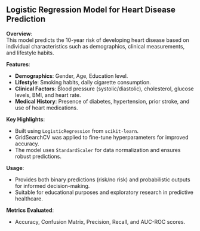 ## Logistic Regression Model for Heart Disease Prediction  

**Overview**:  
This model predicts the 10-year risk of developing heart disease based on individual characteristics such as demographics, clinical measurements, and lifestyle habits.  

**Features**:  
- **Demographics**: Gender, Age, Education level.  
- **Lifestyle**: Smoking habits, daily cigarette consumption.  
- **Clinical Factors**: Blood pressure (systolic/diastolic), cholesterol, glucose levels, BMI, and heart rate.  
- **Medical History**: Presence of diabetes, hypertension, prior stroke, and use of heart medications.  

**Key Highlights**:  
- Built using `LogisticRegression` from `scikit-learn`.  
- GridSearchCV was applied to fine-tune hyperparameters for improved accuracy.  
- The model uses `StandardScaler` for data normalization and ensures robust predictions.  

**Usage**:  
- Provides both binary predictions (risk/no risk) and probabilistic outputs for informed decision-making.  
- Suitable for educational purposes and exploratory research in predictive healthcare.  

**Metrics Evaluated**:  
- Accuracy, Confusion Matrix, Precision, Recall, and AUC-ROC scores.  

